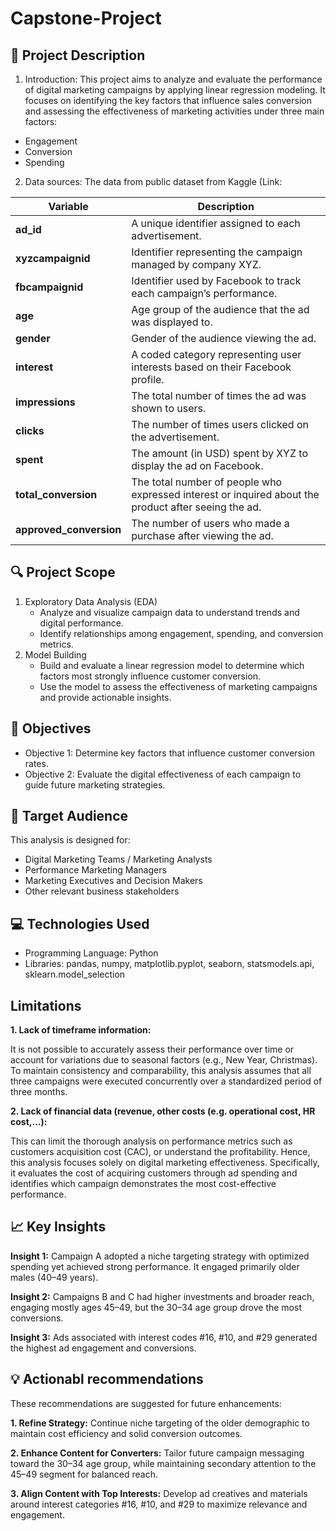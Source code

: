 # Capstone-Project
## 📘 Project Description
1. Introduction:
This project aims to analyze and evaluate the performance of digital marketing campaigns by applying linear regression modeling. It focuses on identifying the key factors that influence sales conversion and assessing the effectiveness of marketing activities under three main factors:
- Engagement
- Conversion
- Spending

2. Data sources:
The data from public dataset from Kaggle (Link:

| Variable                | Description                                                                                          |
| ----------------------- | ---------------------------------------------------------------------------------------------------- |
| **ad_id**               | A unique identifier assigned to each advertisement.                                                  |
| **xyzcampaignid**       | Identifier representing the campaign managed by company XYZ.                                         |
| **fbcampaignid**        | Identifier used by Facebook to track each campaign’s performance.                                    |
| **age**                 | Age group of the audience that the ad was displayed to.                                              |
| **gender**              | Gender of the audience viewing the ad.                                                               |
| **interest**            | A coded category representing user interests based on their Facebook profile.                        |
| **impressions**         | The total number of times the ad was shown to users.                                                 |
| **clicks**              | The number of times users clicked on the advertisement.                                              |
| **spent**               | The amount (in USD) spent by XYZ to display the ad on Facebook.                                      |
| **total_conversion**    | The total number of people who expressed interest or inquired about the product after seeing the ad. |
| **approved_conversion** | The number of users who made a purchase after viewing the ad.                                        |


## 🔍 Project Scope
1. Exploratory Data Analysis (EDA)
   - Analyze and visualize campaign data to understand trends and digital performance.
   - Identify relationships among engagement, spending, and conversion metrics.
2. Model Building
   - Build and evaluate a linear regression model to determine which factors most strongly influence customer conversion.
   - Use the model to assess the effectiveness of marketing campaigns and provide actionable insights.

## 🎯 Objectives
- Objective 1: Determine key factors that influence customer conversion rates.
- Objective 2: Evaluate the digital effectiveness of each campaign to guide future marketing strategies.

## 👥 Target Audience
This analysis is designed for:
- Digital Marketing Teams / Marketing Analysts
- Performance Marketing Managers
- Marketing Executives and Decision Makers
- Other relevant business stakeholders

## 💻 Technologies Used
- Programming Language: Python
- Libraries: pandas, numpy, matplotlib.pyplot, seaborn, statsmodels.api, sklearn.model_selection

## Limitations
**1. Lack of timeframe information:**   

It is not possible to accurately assess their performance over time or account for variations due to seasonal factors (e.g., New Year, Christmas). To maintain consistency and comparability, this analysis assumes that all three campaigns were executed concurrently over a standardized period of three months.

**2. Lack of financial data (revenue, other costs (e.g. operational cost, HR cost,...):**

This can limit the thorough analysis on performance metrics such as customers acquisition cost (CAC), or understand the profitability. Hence, this analysis focuses solely on digital marketing effectiveness. Specifically, it evaluates the cost of acquiring customers through ad spending and identifies which campaign demonstrates the most cost-effective performance.

## 📈 Key Insights

**Insight 1:** Campaign A adopted a niche targeting strategy with optimized spending yet achieved strong performance. It engaged primarily older males (40–49 years).

**Insight 2:** Campaigns B and C had higher investments and broader reach, engaging mostly ages 45–49, but the 30–34 age group drove the most conversions.

**Insight 3:** Ads associated with interest codes #16, #10, and #29 generated the highest ad engagement and conversions.

## 💡 Actionabl recommendations

These recommendations are suggested for future enhancements:

**1. Refine  Strategy:** Continue niche targeting of the older demographic to maintain cost efficiency and solid conversion outcomes.

**2. Enhance Content for Converters:** Tailor future campaign messaging toward the 30–34 age group, while maintaining secondary attention to the 45–49 segment for balanced reach.

**3. Align Content with Top Interests:** Develop ad creatives and materials around interest categories #16, #10, and #29 to maximize relevance and engagement.
